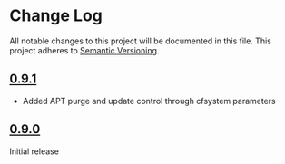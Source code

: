 # Change Log

All notable changes to this project will be documented in this file. This
project adheres to [Semantic Versioning](http://semver.org/).

## [0.9.1]

- Added APT purge and update control through cfsystem parameters

## [0.9.0]

Initial release

[0.9.1]: https://github.com/codingfuture/puppet-cfsystem/releases/tag/v0.9.1
[0.9.0]: https://github.com/codingfuture/puppet-cfsystem/releases/tag/v0.9.0


